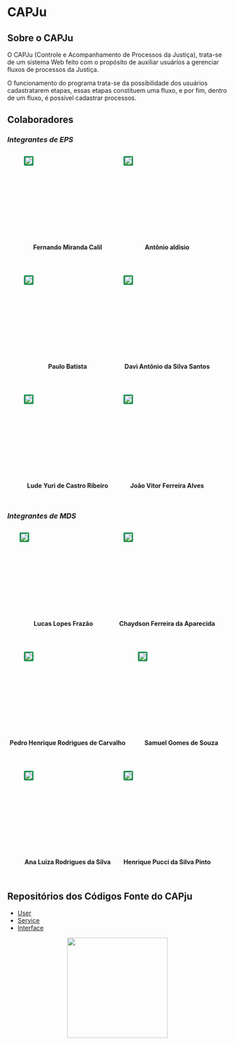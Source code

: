 # **CAPJu**

## Sobre o CAPJu

O CAPJu (Controle e Acompanhamento de Processos da Justiça), trata-se de um sistema Web feito com o propósito de auxiliar usuários a gerenciar fluxos de processos da Justiça.

O funcionamento do programa trata-se da possibilidade dos usuários cadastratarem etapas, essas etapas constituem uma fluxo, e por fim, dentro de um fluxo, é possível cadastrar processos.

## Colaboradores

### _Integrantes de EPS_

<div  style="display: flex; flex-wrap: wrap; justify-content: center; margin-top: 2em; gap: 2em">

  <div  style="display: flex; flex-direction: column; align-items: center; margin-bottom: 2em">
    <div style="width: 200px; height: 200px">
      <img style="border-radius: 10%; border: 3px solid #1b9454" src="https://avatars.githubusercontent.com/u/71859307?v=4"/>
    </div>
    <label><strong>Fernando Miranda Calil</strong></label>
  </div>

  <div  style="display: flex; flex-direction: column; align-items: center; margin-bottom: 2em">
    <div style="width: 200px; height: 200px">
      <img style="border-radius: 10%; border: 3px solid #1b9454" src="https://avatars.githubusercontent.com/u/19561197?v=4"/>
    </div>
    <label><strong>Antônio aldisio</strong></label>
  </div>

  <div  style="display: flex; flex-direction: column; align-items: center; margin-bottom: 2em">
    <div style="width: 200px; height: 200px">
      <img style="border-radius: 10%; border: 3px solid #1b9454" src="https://avatars.githubusercontent.com/u/37488154?v=4"/>
    </div>
    <label><strong>Paulo Batista</strong></label>
  </div>

  <div  style="display: flex; flex-direction: column; align-items: center; margin-bottom: 2em;">
    <div style="width: 200px; height: 200px">
      <img style="border-radius: 10%; border: 3px solid #1b9454" src="https://avatars.githubusercontent.com/u/30875784?v=4"/>
    </div>
    <label><strong>Davi Antônio da Silva Santos</strong></label>
  </div>

  <div  style="display: flex; flex-direction: column; align-items: center; margin-bottom: 2em">
    <div style="width: 200px; height: 200px">
      <img style="border-radius: 10%; border: 3px solid #1b9454" src="https://avatars.githubusercontent.com/u/23425039?v=4"/>
    </div>
    <label><strong>Lude Yuri de Castro Ribeiro</strong></label>
  </div>

  <div  style="display: flex; flex-direction: column; align-items: center; margin-bottom: 2em">
    <div style="width: 200px; height: 200px">
      <img style="border-radius: 10%; border: 3px solid #1b9454" src="https://avatars.githubusercontent.com/u/43835325?v=4"/>
    </div>
    <label><strong>João Vitor Ferreira Alves</strong></label>
  </div>
</div>

### _Integrantes de MDS_

<div  style="display: flex; flex-wrap: wrap; justify-content: center; margin-top: 2em; gap: 2em">

  <div  style="display: flex; flex-direction: column; align-items: center; margin-bottom: 2em">
    <div style="width: 200px; height: 200px">
      <img style="border-radius: 10%; border: 3px solid #1b9454" src="https://avatars.githubusercontent.com/u/89523373?v=4"/>
    </div>
    <label><strong>Lucas Lopes Frazão</strong></label>
  </div>

  <div  style="display: flex; flex-direction: column; align-items: center; margin-bottom: 2em">
    <div style="width: 200px; height: 200px">
      <img style="border-radius: 10%; border: 3px solid #1b9454" src="https://avatars.githubusercontent.com/u/90580219?v=4"/>
    </div>
    <label><strong>Chaydson Ferreira da Aparecida</strong></label>
  </div>

  <div  style="display: flex; flex-direction: column; align-items: center; margin-bottom: 2em">
    <div style="width: 200px; height: 200px">
      <img style="border-radius: 10%; border: 3px solid #1b9454" src="https://avatars.githubusercontent.com/u/90395870?v=4"/>
    </div>
    <label><strong>Pedro Henrique Rodrigues de Carvalho</strong></label>
  </div>

  <div  style="display: flex; flex-direction: column; align-items: center; margin-bottom: 2em;">
    <div style="width: 200px; height: 200px">
      <img style="border-radius: 10%; border: 3px solid #1b9454" src="https://avatars.githubusercontent.com/u/72769279?v=4"/>
    </div>
    <label><strong>Samuel Gomes de Souza</strong></label>
  </div>

  <div  style="display: flex; flex-direction: column; align-items: center; margin-bottom: 2em">
    <div style="width: 200px; height: 200px">
      <img style="border-radius: 10%; border: 3px solid #1b9454" src="https://avatars.githubusercontent.com/u/98694553?v=4"/>
    </div>
    <label><strong>Ana Luiza Rodrigues da Silva </strong></label>
  </div>

  <div  style="display: flex; flex-direction: column; align-items: center; margin-bottom: 2em">
    <div style="width: 200px; height: 200px">
      <img style="border-radius: 10%; border: 3px solid #1b9454" src="https://avatars.githubusercontent.com/u/87674351?v=4"/>
    </div>
    <label><strong>Henrique Pucci da Silva Pinto</strong></label>
  </div>
</div>

## Repositórios dos Códigos Fonte do CAPju
- [User](https://github.com/fga-eps-mds/2022-2-CAPJu-User)
- [Service](https://github.com/fga-eps-mds/2022-2-CAPJu-Service)
- [Interface](https://github.com/fga-eps-mds/2022-2-CAPJu-Interface)

<p align="center"><a href="https://fga.unb.br" target="_blank"><img width="230"src="https://4.bp.blogspot.com/-0aa6fAFnSnA/VzICtBQgciI/AAAAAAAARn4/SxVsQPFNeE0fxkCPVgMWbhd5qIEAYCMbwCLcB/s1600/unb-gama.png"></a></p>


